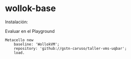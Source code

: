 # wollok-base

Instalación:

Evaluar en el Playground 

```
Metacello new
	baseline: 'WollokVM';
	repository: 'github://gstn-caruso/taller-vms-uqbar';
	load.
```
